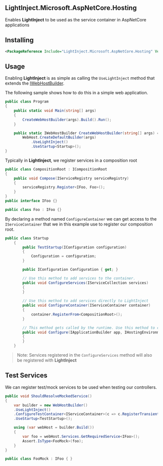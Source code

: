 ## LightInject.Microsoft.AspNetCore.Hosting

Enables **LightInject** to be used as the service container in AspNetCore applications

## Installing

```xml
<PackageReference Include="LightInject.Microsoft.AspNetCore.Hosting" Version="<version>" />
```

## Usage

Enabling **LightInject** is as simple as calling the `UseLightInject` method that extends the [IWebHostBuilder](https://docs.microsoft.com/en-us/dotnet/api/microsoft.aspnetcore.hosting.iwebhostbuilder?view=aspnetcore-2.1).

The following sample shows how to do this in a simple web application.

```c#
public class Program
{
    public static void Main(string[] args)
    {           
        CreateWebHostBuilder(args).Build().Run();
    }

    public static IWebHostBuilder CreateWebHostBuilder(string[] args) =>
        WebHost.CreateDefaultBuilder(args)
            .UseLightInject()
            .UseStartup<Startup>();
}
```

Typically in **LightInject**, we register services in a composition root 

```C#
public class CompositionRoot : ICompositionRoot
{
    public void Compose(IServiceRegistry serviceRegistry)
    {
        serviceRegistry.Register<IFoo, Foo>();
    }
}
public interface IFoo {}

public class Foo : IFoo {}
```

By declaring a method named `ConfigureContainer` we can get access to the `IServiceContainer` that we in this example use to register our composition root. 



```c#
public class Startup
    {
        public TestStartup(IConfiguration configuration)
        {
            Configuration = configuration;
        }

        public IConfiguration Configuration { get; }

        // Use this method to add services to the container.
        public void ConfigureServices(IServiceCollection services)
        {          
        }
	    
    	// Use this method to add services directly to LightInject
        public void ConfigureContainer(IServiceContainer container)
        {
            container.RegisterFrom<CompositionRoot>();
        }

        // This method gets called by the runtime. Use this method to configure the HTTP request pipeline.
        public void Configure(IApplicationBuilder app, IHostingEnvironment env)
        {           
        }
    }
```

> Note: Services registered in the `ConfigureServices` method will also be registered with **LightInject**

## Test Services

We can register test/mock services to be used when testing our controllers.

```C#
public void ShouldResolveMockedService()
{
    var builder = new WebHostBuilder()
    .UseLightInject()
    .ConfigureTestContainer<IServiceContainer>(c => c.RegisterTransient<IFoo, FooMock>())
    .UseStartup<TestStartup>();

    using (var webHost = builder.Build())
    {
        var foo = webHost.Services.GetRequiredService<IFoo>();
        Assert.IsType<FooMock>(foo);
    }
}

public class FooMock : IFoo { }
```



